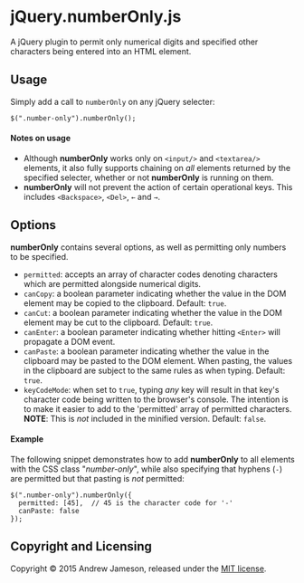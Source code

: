 # jQuery.numberOnly.js
A jQuery plugin to permit only numerical digits and specified other characters being entered into an HTML element.

## Usage
Simply add a call to `numberOnly` on any jQuery selecter:

```
$(".number-only").numberOnly();
```

#### Notes on usage
* Although **numberOnly** works only on `<input/>` and `<textarea/>` elements, it also fully supports chaining on *all* elements returned by the specified selecter, whether or not **numberOnly** is running on them.
* **numberOnly** will not prevent the action of certain operational keys. This includes `<Backspace>`, `<Del>`, `←` and `→`.

## Options
**numberOnly** contains several options, as well as permitting only numbers to be specified.
* `permitted`: accepts an array of character codes denoting characters which are permitted alongside numerical digits.
* `canCopy`: a boolean parameter indicating whether the value in the DOM element may be copied to the clipboard. Default: `true`.
* `canCut`: a boolean parameter indicating whether the value in the DOM element may be cut to the clipboard. Default: `true`.
* `canEnter`: a boolean parameter indicating whether hitting `<Enter>` will propagate a DOM event.
* `canPaste`: a boolean parameter indicating whether the value in the clipboard may be pasted to the DOM element. When pasting, the values in the clipboard are subject to the same rules as when typing. Default: `true`.
* `keyCodeMode`: when set to `true`, typing *any* key will result in that key's character code being written to the browser's console. The intention is to make it easier to add to the 'permitted' array of permitted characters. **NOTE**: This is *not* included in the minified version. Default: `false`.

#### Example
The following snippet demonstrates how to add **numberOnly** to all elements with the CSS class "*number-only*", while also specifying that hyphens (`-`) are permitted but that pasting is *not* permitted:

```
$(".number-only").numberOnly({
  permitted: [45],  // 45 is the character code for '-'
  canPaste: false
});
```

## Copyright and Licensing
Copyright © 2015 Andrew Jameson, released under the [MIT license](https://raw.githubusercontent.com/awj100/jQuery.numberOnly.js/master/LICENSE).
